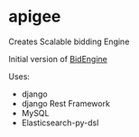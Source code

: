 # apigee

Creates Scalable bidding Engine


Initial version of [BidEngine](https://github.com/ShipraShalini/BidEngine)

Uses:
- django
- django Rest Framework
- MySQL
- Elasticsearch-py-dsl

